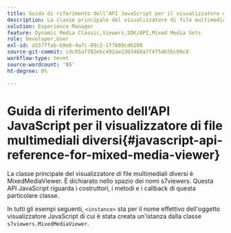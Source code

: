 ```yaml
---
title: Guida di riferimento dell’API JavaScript per il visualizzatore di file multimediali diversi
description: La classe principale del visualizzatore di file multimediali diversi è MixedMediaViewer. È dichiarato nello spazio dei nomi s7viewers. Questa API JavaScript riguarda i costruttori, i metodi e i callback di questa particolare classe.
solution: Experience Manager
feature: Dynamic Media Classic,Viewers,SDK/API,Mixed Media Sets
role: Developer,User
exl-id: a557ffab-b9e6-4a7c-89c2-1f7b89cd6209
source-git-commit: cdc85af782ebc492ae2303469a7f4f54b5bc09c8
workflow-type: tm+mt
source-wordcount: '95'
ht-degree: 0%

---
```


# Guida di riferimento dell’API JavaScript per il visualizzatore di file multimediali diversi{#javascript-api-reference-for-mixed-media-viewer}

La classe principale del visualizzatore di file multimediali diversi è MixedMediaViewer. È dichiarato nello spazio dei nomi s7viewers. Questa API JavaScript riguarda i costruttori, i metodi e i callback di questa particolare classe.

In tutti gli esempi seguenti, `<instance>` sta per il nome effettivo dell&#39;oggetto visualizzatore JavaScript di cui è stata creata un&#39;istanza dalla classe `s7viewers.MixedMediaViewer`.
